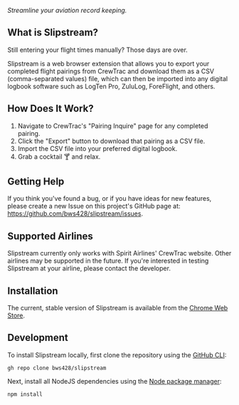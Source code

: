 _Streamline your aviation record keeping._

## What is Slipstream?

Still entering your flight times manually? Those days are over.

Slipstream is a web browser extension that allows you to export your completed flight pairings from CrewTrac and download them as a CSV (comma-separated values) file, which can then be imported into any digital logbook software such as LogTen Pro, ZuluLog, ForeFlight, and others.

## How Does It Work?

1. Navigate to CrewTrac's "Pairing Inquire" page for any completed pairing.
2. Click the "Export" button to download that pairing as a CSV file.
3. Import the CSV file into your preferred digital logbook.
4. Grab a cocktail 🍸 and relax.

## Getting Help

If you think you've found a bug, or if you have ideas for new features, please create a new Issue on this project's GitHub page at: https://github.com/bws428/slipstream/issues.

## Supported Airlines

Slipstream currently only works with Spirit Airlines' CrewTrac website. Other airlines may be supported in the future. If you're interested in testing Slipstream at your airline, please contact the developer.


## Installation

The current, stable version of Slipstream is available from the [Chrome Web Store](https://chrome.google.com/webstore/detail/slipstream/bokjbdfakchehkhehaomoaihpfoddheo).

## Development

To install Slipstream locally, first clone the repository using the [GitHub CLI](https://cli.github.com/):

`gh repo clone bws428/slipstream`

Next, install all NodeJS dependencies using the [Node package manager](https://www.npmjs.com/):

`npm install`
